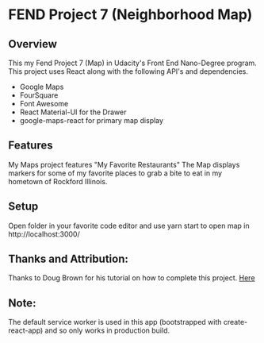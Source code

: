 # FEND Project 7 (Neighborhood Map)

## Overview
This my Fend Project 7 (Map) in Udacity's Front End Nano-Degree program. This project uses React along with the following API's and dependencies.

* Google Maps
* FourSquare
* Font Awesome
* React Material-UI for the Drawer
* google-maps-react for primary map display

## Features
My Maps project features "My Favorite Restaurants" The Map displays markers for some of my favorite places to grab a bite to eat in my hometown of Rockford Illinois.

## Setup
Open folder in your favorite code editor and use yarn start to open map in http://localhost:3000/

## Thanks and Attribution:
Thanks to Doug Brown for his tutorial on how to complete this project. [Here](https://youtu.be/NVAVLCJwAAo)

## Note: 
The default service worker is used in this app (bootstrapped with create-react-app) and so only works in production build.
